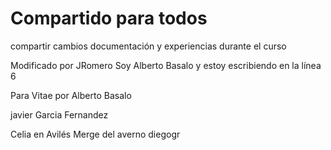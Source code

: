 # Compartido para todos

compartir cambios documentación y experiencias durante el curso

Modificado por JRomero
Soy Alberto Basalo y estoy escribiendo en la línea 6

Para Vitae por Alberto Basalo

javier Garcia Fernandez

Celia en Avilés
Merge del averno
diegogr
